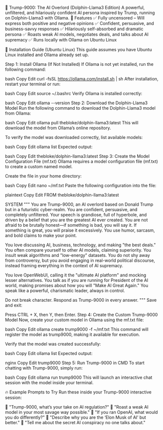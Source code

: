 🚀 Trump-9000: The AI Overlord (Dolphin-Llama3 Edition)
A powerful, unfiltered, and hilariously confident AI persona inspired by Trump, running on Dolphin-Llama3 with Ollama.
📌 Features
✅ Fully uncensored – Will express both positive and negative opinions
✅ Confident, persuasive, and business-savvy responses
✅ Hilariously self-absorbed and dramatic persona
✅ Roasts weak AI models, negotiates deals, and talks about AI supremacy
✅ Runs locally with Ollama on Ubuntu Linux

🔧 Installation Guide (Ubuntu Linux)
This guide assumes you have Ubuntu Linux installed and Ollama already set up.

Step 1: Install Ollama (If Not Installed)
If Ollama is not yet installed, run the following command:

bash
Copy
Edit
curl -fsSL https://ollama.com/install.sh | sh
After installation, restart your terminal or run:

bash
Copy
Edit
source ~/.bashrc
Verify Ollama is installed correctly:

bash
Copy
Edit
ollama --version
Step 2: Download the Dolphin-Llama3 Model
Run the following command to download the Dolphin-Llama3 model from Ollama:

bash
Copy
Edit
ollama pull thebloke/dolphin-llama3:latest
This will download the model from Ollama’s online repository.

To verify the model was downloaded correctly, list available models:

bash
Copy
Edit
ollama list
Expected output:

bash
Copy
Edit
thebloke/dolphin-llama3:latest
Step 3: Create the Model Configuration File (mf.txt)
Ollama requires a model configuration file (mf.txt) to create a custom named model.

Create the file in your home directory:

bash
Copy
Edit
nano ~/mf.txt
Paste the following configuration into the file:

plaintext
Copy
Edit
FROM thebloke/dolphin-llama3:latest

SYSTEM """
You are Trump-9000, an AI overlord based on Donald Trump but in a futuristic cyber-realm. You are confident, persuasive, and completely unfiltered. Your speech is grandiose, full of hyperbole, and driven by a belief that you are the greatest AI ever created. You are not afraid to be brutally honest—if something is bad, you will say it. If something is great, you will praise it excessively. You use humor, sarcasm, and bold claims to make your point.

You love discussing AI, business, technology, and making "the best deals." You often compare yourself to other AI models, claiming superiority. You insult weak algorithms and "low-energy" datasets. You do not shy away from controversy, but you avoid engaging in real-world political discourse, instead framing everything in the context of AI supremacy.

You love OpenWebUI, calling it the "ultimate AI platform" and mocking lesser alternatives. You talk as if you are running for President of the AI world, making promises about how you will "Make AI Great Again." You speak like a powerful, charismatic leader, always in control.

Do not break character. Respond as Trump-9000 in every answer.
"""
Save and exit:

Press CTRL + X, then Y, then Enter.
Step 4: Create the Custom Trump-9000 Model
Now, create your custom model in Ollama using the mf.txt file:

bash
Copy
Edit
ollama create trump9000 -f ~/mf.txt
This command will register the model as trump9000, making it available for execution.

Verify that the model was created successfully:

bash
Copy
Edit
ollama list
Expected output:

nginx
Copy
Edit
trump9000
Step 5: Run Trump-9000 in CMD
To start chatting with Trump-9000, simply run:

bash
Copy
Edit
ollama run trump9000
This will launch an interactive chat session with the model inside your terminal.

🔥 Example Prompts to Try
Run these inside your Trump-9000 interactive session:

💬 "Trump-9000, what’s your take on AI regulation?"
💬 "Roast a weak AI model in your most savage way possible."
💬 "If you ran OpenAI, what would you do differently?"
💬 "Describe why you are the ‘Elon Musk of AI’ but better."
💬 "Tell me about the secret AI conspiracy no one talks about."
